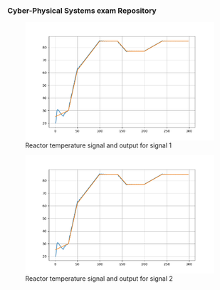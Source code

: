 ### Cyber-Physical Systems exam Repository

<figure>
  <img src="Images/reactor_temperature.png" width=500px>
  <figcaption>
      Reactor temperature signal and output for signal 1
  </figcaption>
</figure>


<figure>
  <img src="Images/reactor_temperature.png" width=500px>
  <figcaption>
      Reactor temperature signal and output for signal 2
  </figcaption>
</figure>
